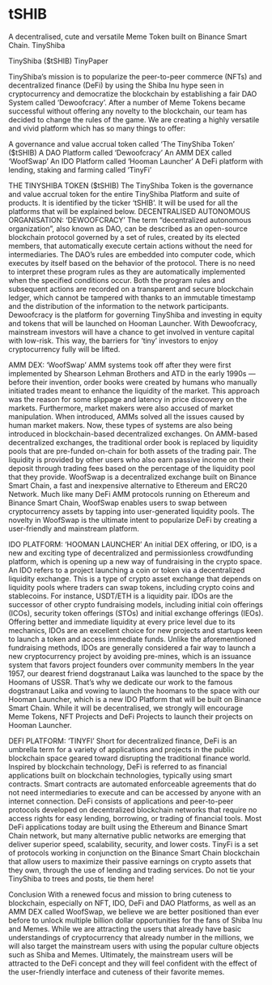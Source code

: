 # tSHIB
A decentralised, cute and versatile Meme Token built on Binance Smart Chain.
TinyShiba

TinyShiba ($tSHIB) TinyPaper

TinyShiba’s mission is to popularize the peer-to-peer commerce (NFTs) and decentralized finance (DeFi) by using the Shiba Inu hype seen in cryptocurrency and democratize the blockchain by establishing a fair DAO System called ‘Dewoofcracy’.
After a number of Meme Tokens became successful without offering any novelty to the blockchain, our team has decided to change the rules of the game. We are creating a highly versatile and vivid platform which has so many things to offer:

A governance and value accrual token called ‘The TinyShiba Token’ ($tSHIB)
A DAO Platform called ‘Dewoofcracy’
An AMM DEX called ‘WoofSwap’
An IDO Platform called ‘Hooman Launcher’
A DeFi platform with lending, staking and farming called ‘TinyFi’

THE TINYSHIBA TOKEN ($tSHIB)
The TinyShiba Token is the governance and value accrual token for the entire TinyShiba Platform and suite of products. It is identified by the ticker ‘tSHIB’. It will be used for all the platforms that will be explained below.
DECENTRALISED AUTONOMOUS ORGANISATION: ‘DEWOOFCRACY’
The term “decentralized autonomous organization”, also known as DAO, can be described as an open-source blockchain protocol governed by a set of rules, created by its elected members, that automatically execute certain actions without the need for intermediaries.
The DAO’s rules are embedded into computer code, which executes by itself based on the behavior of the protocol. There is no need to interpret these program rules as they are automatically implemented when the specified conditions occur.
Both the program rules and subsequent actions are recorded on a transparent and secure blockchain ledger, which cannot be tampered with thanks to an immutable timestamp and the distribution of the information to the network participants.
Dewoofcracy is the platform for governing TinyShiba and investing in equity and tokens that will be launched on Hooman Launcher. With Dewoofcracy, mainstream investors will have a chance to get involved in venture capital with low-risk. This way, the barriers for ‘tiny’ investors to enjoy cryptocurrency fully will be lifted.

AMM DEX: ‘WoofSwap’
AMM systems took off after they were first implemented by Shearson Lehman Brothers and ATD in the early 1990s — before their invention, order books were created by humans who manually initiated trades meant to enhance the liquidity of the market.
This approach was the reason for some slippage and latency in price discovery on the markets. Furthermore, market makers were also accused of market manipulation. When introduced, AMMs solved all the issues caused by human market makers. Now, these types of systems are also being introduced in blockchain-based decentralized exchanges.
On AMM-based decentralized exchanges, the traditional order book is replaced by liquidity pools that are pre-funded on-chain for both assets of the trading pair. The liquidity is provided by other users who also earn passive income on their deposit through trading fees based on the percentage of the liquidity pool that they provide.
WoofSwap is a decentralized exchange built on Binance Smart Chain, a fast and inexpensive alternative to Ethereum and ERC20 Network. Much like many DeFi AMM protocols running on Ethereum and Binance Smart Chain, WoofSwap enables users to swap between cryptocurrency assets by tapping into user-generated liquidity pools. The novelty in WoofSwap is the ultimate intent to popularize DeFi by creating a user-friendly and mainstream platform.

IDO PLATFORM: ‘HOOMAN LAUNCHER’
An initial DEX offering, or IDO, is a new and exciting type of decentralized and permissionless crowdfunding platform, which is opening up a new way of fundraising in the crypto space.
An IDO refers to a project launching a coin or token via a decentralized liquidity exchange. This is a type of crypto asset exchange that depends on liquidity pools where traders can swap tokens, including crypto coins and stablecoins. For instance, USDT/ETH is a liquidity pair.
IDOs are the successor of other crypto fundraising models, including initial coin offerings (ICOs), security token offerings (STOs) and initial exchange offerings (IEOs). Offering better and immediate liquidity at every price level due to its mechanics, IDOs are an excellent choice for new projects and startups keen to launch a token and access immediate funds.
Unlike the aforementioned fundraising methods, IDOs are generally considered a fair way to launch a new cryptocurrency project by avoiding pre-mines, which is an issuance system that favors project founders over community members
In the year 1957, our dearest friend dogstranaut Laika was launched to the space by the Hoomans of USSR. That’s why we dedicate our work to the famous dogstranaut Laika and vowing to launch the hoomans to the space with our Hooman Launcher, which is a new IDO Platform that will be built on Binance Smart Chain. While it will be decentralised, we strongly will encourage Meme Tokens, NFT Projects and DeFi Projects to launch their projects on Hooman Launcher.

DEFI PLATFORM: ‘TINYFI’
Short for decentralized finance, DeFi is an umbrella term for a variety of applications and projects in the public blockchain space geared toward disrupting the traditional finance world. Inspired by blockchain technology, DeFi is referred to as financial applications built on blockchain technologies, typically using smart contracts. Smart contracts are automated enforceable agreements that do not need intermediaries to execute and can be accessed by anyone with an internet connection.
DeFi consists of applications and peer-to-peer protocols developed on decentralized blockchain networks that require no access rights for easy lending, borrowing, or trading of financial tools. Most DeFi applications today are built using the Ethereum and Binance Smart Chain network, but many alternative public networks are emerging that deliver superior speed, scalability, security, and lower costs.
TinyFi is a set of protocols working in conjunction on the Binance Smart Chain blockchain that allow users to maximize their passive earnings on crypto assets that they own, through the use of lending and trading services. Do not tie your TinyShiba to trees and posts, tie them here!

Conclusion
With a renewed focus and mission to bring cuteness to blockchain, especially on NFT, IDO, DeFi and DAO Platforms, as well as an AMM DEX called WoofSwap, we believe we are better positioned than ever before to unlock multiple billion dollar opportunities for the fans of Shiba Inu and Memes. While we are attracting the users that already have basic understandings of cryptocurrency that already number in the millions, we will also target the mainstream users with using the popular culture objects such as Shiba and Memes. Ultimately, the mainstream users will be attracted to the DeFi concept and they will feel confident with the effect of the user-friendly interface and cuteness of their favorite memes.
